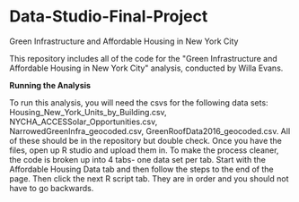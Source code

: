 # Data-Studio-Final-Project
Green Infrastructure and Affordable Housing in New York City

This repository includes all of the code for the "Green Infrastructure and Affordable Housing in New York City" analysis, conducted by Willa Evans. 

**Running the Analysis**

To run this analysis, you will need the csvs for the following data sets: Housing_New_York_Units_by_Building.csv, NYCHA_ACCESSolar_Opportunities.csv, NarrowedGreenInfra_geocoded.csv, GreenRoofData2016_geocoded.csv. All of these should be in the repository but double check. 
Once you have the files, open up R studio and upload them in. 
To make the process cleaner, the code is broken up into 4 tabs- one data set per tab. Start with the Affordable Housing Data tab and then follow the steps to the end of the page. Then click the next R script tab. They are in order and you should not have to go backwards. 
